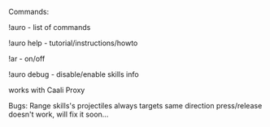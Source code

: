 Commands:

!auro - list of commands

!auro help - tutorial/instructions/howto

!ar - on/off

!auro debug - disable/enable skills info

works with Caali Proxy

Bugs: Range skills's projectiles always targets same direction
press/release doesn't work, will fix it soon...

